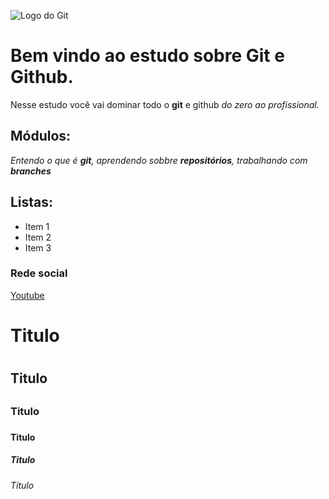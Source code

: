 ![Logo do Git](https://git-scm.com/images/logos/downloads/Git-Logo-2Color.png)


# Bem vindo ao estudo sobre Git e Github.
Nesse estudo você vai dominar todo o **git** e github _do zero ao profissional._

## Módulos:
_Entendo o que é **git**, aprendendo sobbre **repositórios**, trabalhando com **branches**_

## Listas:
* Item 1
* Item 2
* Item 3

### Rede social
[Youtube](https://www.youtube.com/)

# Titulo <h1>
## Titulo <h2>
### Titulo <h3>
#### Titulo <h4>
##### Titulo <h5>
###### Titulo <h6>
